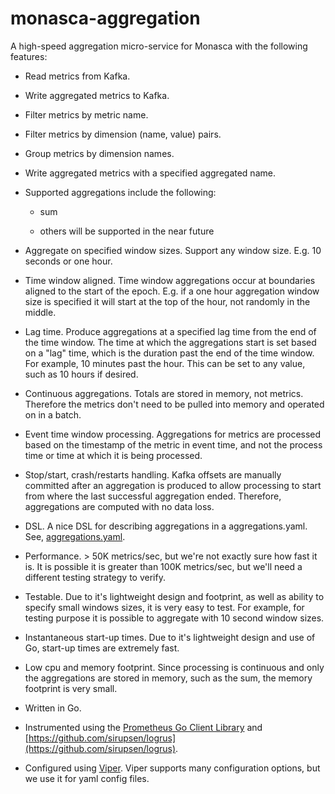 # monasca-aggregation

A high-speed aggregation micro-service for Monasca with the following features:

* Read metrics from Kafka.

* Write aggregated metrics to Kafka.

* Filter metrics by metric name.

* Filter metrics by dimension (name, value) pairs.

* Group metrics by dimension names.

* Write aggregated metrics with a specified aggregated name.

* Supported aggregations include the following:
 
  * sum
  
  * others will be supported in the near future

* Aggregate on specified window sizes. Support any window size. E.g. 10 seconds or one hour.

* Time window aligned. Time window aggregations occur at boundaries aligned to the start of the epoch. E.g. if a one hour aggregation window size is specified it will start at the top of the hour, not randomly in the middle.

* Lag time. Produce aggregations at a specified lag time from the end of the time window. The time at which the aggregations start is set based on a "lag" time, which is the duration past the end of the time window. For example, 10 minutes past the hour. This can be set to any value, such as 10 hours if desired.

* Continuous aggregations. Totals are stored in memory, not metrics. Therefore the metrics don't need to be pulled into memory and operated on in a batch.

* Event time window processing. Aggregations for metrics are processed based on the timestamp of the metric in event time, and not the process time or time at which it is being processed.

* Stop/start, crash/restarts handling. Kafka offsets are manually committed after an aggregation is produced to allow processing to start from where the last successful aggregation ended. Therefore, aggregations are computed with no data loss.

* DSL. A nice DSL for describing aggregations in a aggregations.yaml. See, [aggregations.yaml](https://github.hpe.com/UNCLE/monasca-aggregation/blob/master/aggregations.yaml).

* Performance. > 50K metrics/sec, but we're not exactly sure how fast it is. It is possible it is greater than 100K metrics/sec, but we'll need a different testing strategy to verify.

* Testable. Due to it's lightweight design and footprint, as well as ability to specify small windows sizes, it is very easy to test. For example, for testing purpose it is possible to aggregate with 10 second window sizes.

* Instantaneous start-up times. Due to it's lightweight design and use of Go, start-up times are extremely fast.

* Low cpu and memory footprint. Since processing is continuous and only the aggregations are stored in memory, such as the sum, the memory footprint is very small.

* Written in Go.

* Instrumented using the [Prometheus Go Client Library](https://github.com/prometheus/client_golang) and [https://github.com/sirupsen/logrus](https://github.com/sirupsen/logrus).

* Configured using [Viper](https://github.com/spf13/viper). Viper supports many configuration options, but we use it for yaml config files.
